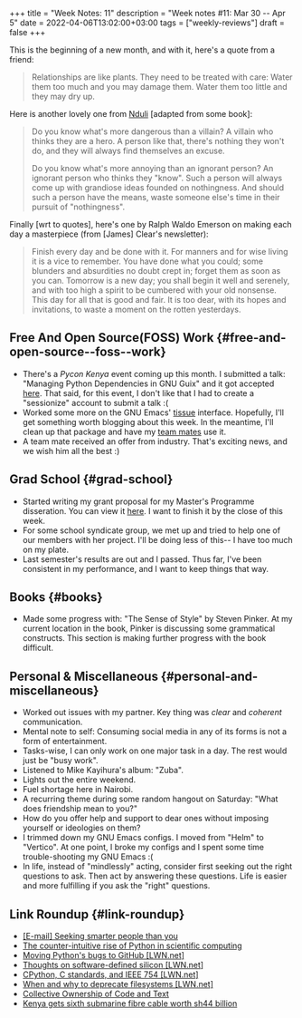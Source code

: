 +++
title = "Week Notes: 11"
description = "Week notes #11: Mar 30 -- Apr 5"
date = 2022-04-06T13:02:00+03:00
tags = ["weekly-reviews"]
draft = false
+++

This is the beginning of a new month, and with it,
here's a quote from a friend:

> Relationships are like plants. They need to be
> treated with care: Water them too much and you may
> damage them. Water them too little and they may
> dry up.

Here is another lovely one from [Nduli](https://jnduli.co.ke/) [adapted
from some book]:

> Do you know what's more dangerous than a villain?
> A villain who thinks they are a hero. A person
> like that, there's nothing they won't do, and they
> will always find themselves an excuse.
>
> Do you know what's more annoying than an ignorant
> person? An ignorant person who thinks they
> "know". Such a person will always come up with
> grandiose ideas founded on nothingness. And should
> such a person have the means, waste someone else's
> time in their pursuit of "nothingness".

Finally [wrt to quotes], here's one by Ralph Waldo
Emerson on making each day a masterpiece (from
[James] Clear's newsletter):

> Finish every day and be done with it. For manners
> and for wise living it is a vice to remember. You
> have done what you could; some blunders and
> absurdities no doubt crept in; forget them as soon
> as you can. Tomorrow is a new day; you shall begin
> it well and serenely, and with too high a spirit
> to be cumbered with your old nonsense. This day
> for all that is good and fair. It is too dear,
> with its hopes and invitations, to waste a moment
> on the rotten yesterdays.


## Free And Open Source(FOSS) Work {#free-and-open-source--foss--work}

-   There's a _Pycon Kenya_ event coming up this
    month. I submitted a talk: "Managing Python
    Dependencies in GNU Guix" and it got accepted
    [here](https://sessionize.com/s/Munyoki/managing-python-dependencies-in-gnu-guix/49475). That said, for this event, I don't like
    that I had to create a "sessionize" account to
    submit a talk :(
-   Worked some more on the GNU Emacs' [tissue](https://tissue.systemreboot.net/)
    interface. Hopefully, I'll get something worth
    blogging about this week. In the meantime, I'll
    clean up that package and have my [team mates](https://issues.genenetwork.org/team.html) use
    it.
-   A team mate received an offer from
    industry. That's exciting news, and we wish him
    all the best :)


## Grad School {#grad-school}

-   Started writing my grant proposal for my
    Master's Programme disseration. You can view it
    [here](https://git.genenetwork.org/bonfacemunyoki/dissertation/src/branch/main/grant-proposal/grant-proposal.md). I want to finish it by the close of this
    week.
-   For some school syndicate group, we met up and
    tried to help one of our members with her
    project. I'll be doing less of this-- I have too
    much on my plate.
-   Last semester's results are out and I
    passed. Thus far, I've been consistent in my
    performance, and I want to keep things that way.


## Books {#books}

-   Made some progress with: "The Sense of Style" by
    Steven Pinker. At my current location in the
    book, Pinker is discussing some grammatical
    constructs. This section is making further
    progress with the book difficult.


## Personal &amp; Miscellaneous {#personal-and-miscellaneous}

-   Worked out issues with my partner. Key thing was
    _clear_ and _coherent_ communication.
-   Mental note to self: Consuming social media in
    any of its forms is not a form of entertainment.
-   Tasks-wise, I can only work on one major task in
    a day. The rest would just be "busy work".
-   Listened to Mike Kayihura's album: "Zuba".
-   Lights out the entire weekend.
-   Fuel shortage here in Nairobi.
-   A recurring theme during some random hangout on
    Saturday: "What does friendship mean to you?"
-   How do you offer help and support to dear ones
    without imposing yourself or ideologies on them?
-   I trimmed down my GNU Emacs configs. I moved
    from "Helm" to "Vertico". At one point, I broke
    my configs and I spent some time
    trouble-shooting my GNU Emacs :(
-   In life, instead of "mindlessly" acting,
    consider first seeking out the right questions
    to ask. Then act by answering these
    questions. Life is easier and more fulfilling if
    you ask the "right" questions.


## Link Roundup {#link-roundup}

-   [[E-mail] Seeking smarter people than you](https://www.xach.com/naggum/articles/3250612397276876@naggum.no.html)
-   [The counter-intuitive rise of Python in scientific computing](https://cerfacs.fr/coop/fortran-vs-python)
-   [Moving Python's bugs to GitHub [LWN.net]​](https://lwn.net/Articles/885854/)
-   [Thoughts on software-defined silicon [LWN.net]​](https://lwn.net/Articles/884876/)
-   [CPython, C standards, and IEEE 754 [LWN.net]​](https://lwn.net/Articles/886516/)
-   [When and why to deprecate filesystems [LWN.net]​](https://lwn.net/Articles/886708/)
-   [Collective Ownership of Code and Text](https://www.artima.com/articles/collective-ownership-of-code-and-text)
-   [Kenya gets sixth submarine fibre cable worth sh44 billion](https://www.the-star.co.ke/news/2022-03-29-kenya-gets-sixth-submarine-fibre-cable-worth-sh44-billion/)
